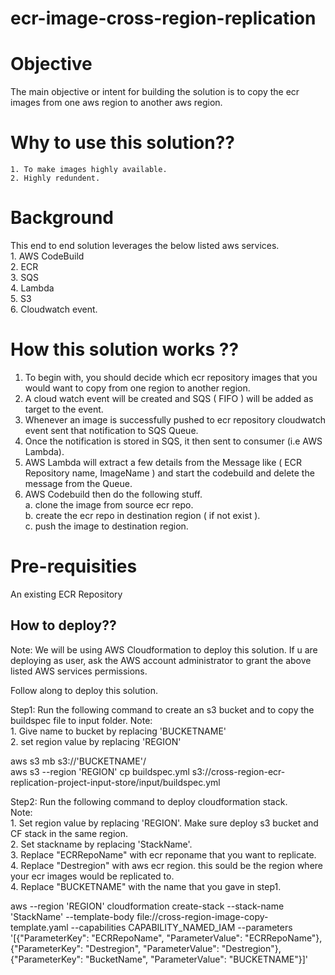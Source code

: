 # ecr-image-cross-region-replication

# Objective
The main objective or intent for building the solution is to copy the ecr images from one aws region to another aws region.

# Why to use this solution??
    1. To make images highly available.
    2. Highly redundent.

# Background
This end to end solution leverages the below listed aws services. <br />
    1. AWS CodeBuild <br />
    2. ECR <br />
    3. SQS <br />
    4. Lambda <br />
    5. S3 <br />
    6. Cloudwatch event. <br />

# How this solution works ??
1. To begin with, you should decide which ecr repository images that you would want to copy from one region to another region. <br />
2. A cloud watch event will be created and SQS ( FIFO ) will be added as target to the event. <br />
3. Whenever an image is successfully pushed to ecr repository cloudwatch event sent that notification to SQS Queue. <br />
4. Once the notification is stored in SQS, it then sent to consumer (i.e AWS Lambda). <br />
5. AWS Lambda will extract a few details from the Message like ( ECR Repository name, ImageName ) and start the codebuild and delete the message from the Queue. <br />
6. AWS Codebuild then do the following stuff. <br />
    a. clone the image from source ecr repo. <br />
    b. create the ecr repo in destination region ( if not exist ). <br />
    c. push the image to destination region. <br />

# Pre-requisities
An existing ECR Repository

## How to deploy??
Note: We will be using AWS Cloudformation to deploy this solution. If u are deploying as user, ask the AWS account administrator to grant the above listed
AWS services permissions.

Follow along to deploy this solution.

Step1: Run the following command to create an s3 bucket and to copy the buildspec file to input folder.
Note: <br />
    1. Give name to bucket by replacing 'BUCKETNAME' <br />
    2. set region value by replacing 'REGION' <br />
  
aws s3 mb s3://'BUCKETNAME'/ <br />
aws s3 --region 'REGION' cp buildspec.yml s3://cross-region-ecr-replication-project-input-store/input/buildspec.yml <br />

Step2: Run the following command to deploy cloudformation stack. <br />
Note: <br />
    1. Set region value by replacing 'REGION'. Make sure deploy s3 bucket and CF stack in the same region. <br />
    2. Set stackname by replacing 'StackName'. <br />
    3. Replace "ECRRepoName" with ecr reponame that you want to replicate. <br />
    4. Replace "Destregion" with aws ecr region. this sould be the region where your ecr images would be replicated to. <br />
    4. Replace "BUCKETNAME" with the name that you gave in step1. <br />
  
aws --region 'REGION' cloudformation create-stack --stack-name 'StackName' --template-body file://cross-region-image-copy-template.yaml --capabilities CAPABILITY_NAMED_IAM --parameters '[{"ParameterKey": "ECRRepoName", "ParameterValue": "ECRRepoName"}, {"ParameterKey": "Destregion", "ParameterValue": "Destregion"}, {"ParameterKey": "BucketName", "ParameterValue": "BUCKETNAME"}]'











 
